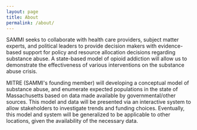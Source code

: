 ```yaml
---
layout: page
title: About
permalink: /about/
---
```


SAMMI seeks to collaborate with health care providers, subject matter experts, and political leaders to provide decision makers with evidence-based support for policy and resource allocation decisions regarding substance abuse. A state-based model of opioid addiction will allow us to demonstrate the effectiveness of various interventions on the substance abuse crisis.

MITRE (SAMMI's founding member) will developing a conceptual model of substance abuse, and enumerate expected populations in the state of Massachusetts based on data made available by governmental/other sources. This model and data will be presented via an interactive system to allow stakeholders to investigate trends and funding choices. Eventually, this model and system will be generalized to be applicable to other locations, given the availability of the necessary data.
